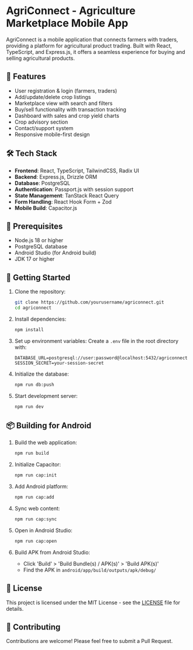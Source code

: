 # AgriConnect - Agriculture Marketplace Mobile App

AgriConnect is a mobile application that connects farmers with traders, providing a platform for agricultural product trading. Built with React, TypeScript, and Express.js, it offers a seamless experience for buying and selling agricultural products.

## 🌟 Features

- User registration & login (farmers, traders)
- Add/update/delete crop listings
- Marketplace view with search and filters
- Buy/sell functionality with transaction tracking
- Dashboard with sales and crop yield charts
- Crop advisory section
- Contact/support system
- Responsive mobile-first design

## 🛠️ Tech Stack

- **Frontend**: React, TypeScript, TailwindCSS, Radix UI
- **Backend**: Express.js, Drizzle ORM
- **Database**: PostgreSQL
- **Authentication**: Passport.js with session support
- **State Management**: TanStack React Query
- **Form Handling**: React Hook Form + Zod
- **Mobile Build**: Capacitor.js

## 📱 Prerequisites

- Node.js 18 or higher
- PostgreSQL database
- Android Studio (for Android build)
- JDK 17 or higher

## 🚀 Getting Started

1. Clone the repository:
   ```bash
   git clone https://github.com/yourusername/agriconnect.git
   cd agriconnect
   ```

2. Install dependencies:
   ```bash
   npm install
   ```

3. Set up environment variables:
   Create a `.env` file in the root directory with:
   ```env
   DATABASE_URL=postgresql://user:password@localhost:5432/agriconnect
   SESSION_SECRET=your-session-secret
   ```

4. Initialize the database:
   ```bash
   npm run db:push
   ```

5. Start development server:
   ```bash
   npm run dev
   ```

## 📦 Building for Android

1. Build the web application:
   ```bash
   npm run build
   ```

2. Initialize Capacitor:
   ```bash
   npm run cap:init
   ```

3. Add Android platform:
   ```bash
   npm run cap:add
   ```

4. Sync web content:
   ```bash
   npm run cap:sync
   ```

5. Open in Android Studio:
   ```bash
   npm run cap:open
   ```

6. Build APK from Android Studio:
   - Click 'Build' > 'Build Bundle(s) / APK(s)' > 'Build APK(s)'
   - Find the APK in `android/app/build/outputs/apk/debug/`

## 📝 License

This project is licensed under the MIT License - see the [LICENSE](LICENSE) file for details.

## 🤝 Contributing

Contributions are welcome! Please feel free to submit a Pull Request.